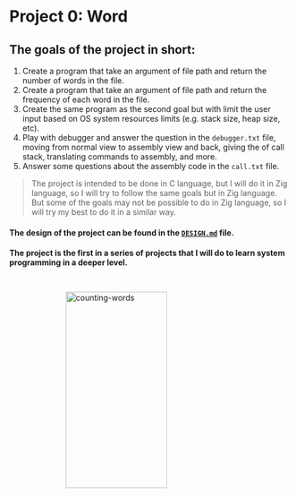 # Project 0: Word

## The goals of the project in short:

1. Create a program that take an argument of file path and return the number of words in the file.
2. Create a program that take an argument of file path and return the frequency of each word in the file.
3. Create the same program as the second goal but with limit the user input based on OS system resources limits (e.g. stack size, heap size, etc).
4. Play with debugger and answer the question in the `debugger.txt` file, moving from normal view to assembly view and back, giving the of call stack, translating commands to assembly, and more.
5. Answer some questions about the assembly code in the `call.txt` file.

> The project is intended to be done in C language, but I will do it in Zig language, so I will try to follow the same goals but in Zig language.
> But some of the goals may not be possible to do in Zig language, so I will try my best to do it in a similar way.

#### The design of the project can be found in the [`DESIGN.md`](./DESIGN.md) file.

#### The project is the first in a series of projects that I will do to learn system programming in a deeper level.

<img alt=counting-words src="https://i.giphy.com/media/v1.Y2lkPTc5MGI3NjExZXBldWR6NXJ2ZjU1MHVkd3A1NDFubjJnYmJjMTk2NzJmNmhzZGRveSZlcD12MV9pbnRlcm5hbF9naWZfYnlfaWQmY3Q9Zw/VHMuWhPNHPrXgNvEkA/giphy.gif" style="width: 60%; height: 30%; margin-right: 20%; margin-left: 20%; margin-top: 5%;">
